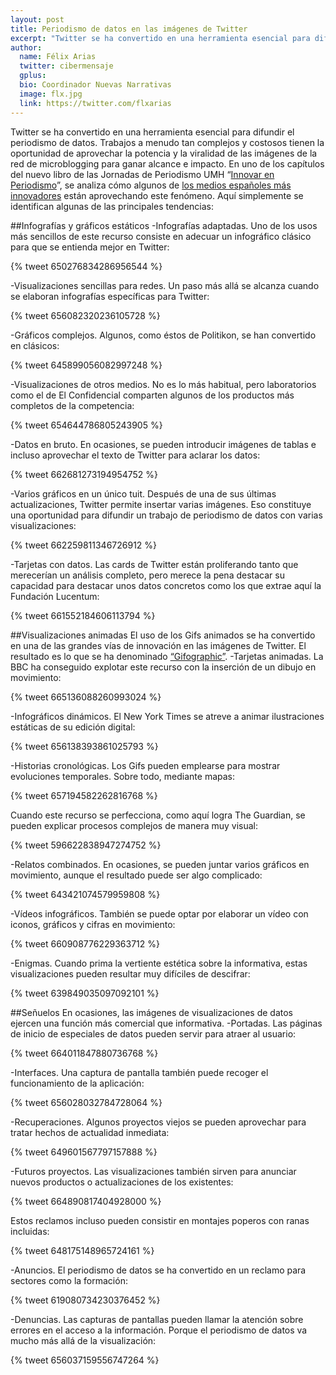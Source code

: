 ```yaml
---
layout: post
title: Periodismo de datos en las imágenes de Twitter
excerpt: "Twitter se ha convertido en una herramienta esencial para difundir el periodismo de datos. Trabajos a menudo tan complejos y costosos tienen la oportunidad de aprovechar la potencia y la viralidad de las imágenes de la red de microblogging para ganar alcance e impacto."
author:
  name: Félix Arias
  twitter: cibermensaje
  gplus:  
  bio: Coordinador Nuevas Narrativas
  image: flx.jpg
  link: https://twitter.com/flxarias
---
```

Twitter se ha convertido en una herramienta esencial para difundir el periodismo de datos. Trabajos a menudo tan complejos y costosos tienen la oportunidad de aprovechar la potencia y la viralidad de las imágenes de la red de microblogging para ganar alcance e impacto.
En uno de los capítulos del nuevo libro de las Jornadas de Periodismo UMH “[Innovar en Periodismo]( http://mip.umh.es/blog/2015/11/23/innovacion-libro-jornadas-periodismo/)”, se analiza cómo algunos de [los medios españoles más innovadores]( http://mip.umh.es/ranking/) están aprovechando este fenómeno. Aquí simplemente se identifican algunas de las principales tendencias:

##Infografías y gráficos estáticos
-Infografías adaptadas. Uno de los usos más sencillos de este recurso consiste en adecuar un infográfico clásico para que se entienda mejor en Twitter:

{% tweet 650276834286956544 %}

-Visualizaciones sencillas para redes. Un paso más allá se alcanza cuando se elaboran infografías específicas para Twitter:

{% tweet 656082320236105728 %}

-Gráficos complejos. Algunos, como éstos de Politikon, se han convertido en clásicos:

{% tweet 645899056082997248 %}

-Visualizaciones de otros medios. No es lo más habitual, pero laboratorios como el de El Confidencial comparten algunos de los productos más completos de la competencia:

{% tweet 654644786805243905 %}

-Datos en bruto. En ocasiones, se pueden introducir imágenes de tablas e incluso aprovechar el texto de Twitter para aclarar los datos:

{% tweet 662681273194954752 %}

-Varios gráficos en un único tuit. Después de una de sus últimas actualizaciones, Twitter permite insertar varias imágenes. Eso constituye una oportunidad para difundir un trabajo de periodismo de datos con varias visualizaciones:

{% tweet 662259811346726912 %}

-Tarjetas con datos. Las cards de Twitter están proliferando tanto que merecerían un análisis completo, pero merece la pena destacar su capacidad para destacar unos datos concretos como los que extrae aquí la Fundación Lucentum:

{% tweet 661552184606113794 %}
 
##Visualizaciones animadas
El uso de los Gifs animados se ha convertido en una de las grandes vías de innovación en las imágenes de Twitter. El resultado es lo que se ha denominado [“Gifographic”](http://www.snapapp.com/blog/gifographics-5-keys-unlocking-more-powerful-infographic).
-Tarjetas animadas. La BBC ha conseguido explotar este recurso con la inserción de un dibujo en movimiento:

{% tweet 665136088260993024 %}

-Infográficos dinámicos. El New York Times se atreve a animar ilustraciones estáticas de su edición digital:

{% tweet 656138393861025793 %}

-Historias cronológicas. Los Gifs pueden emplearse para mostrar evoluciones temporales. Sobre todo, mediante mapas:

{% tweet 657194582262816768 %}

Cuando este recurso se perfecciona, como aquí logra The Guardian, se pueden explicar procesos complejos de manera muy visual:

{% tweet 596622838947274752 %}

-Relatos combinados. En ocasiones, se pueden juntar varios gráficos en movimiento, aunque el resultado puede ser algo complicado:

{% tweet 643421074579959808 %}

-Vídeos infográficos. También se puede optar por elaborar un vídeo con iconos, gráficos y cifras en movimiento:

{% tweet 660908776229363712 %}

-Enigmas. Cuando prima la vertiente estética sobre la informativa, estas visualizaciones pueden resultar muy difíciles de descifrar:

{% tweet 639849035097092101 %}
 
##Señuelos
En ocasiones, las imágenes de visualizaciones de datos ejercen una función más comercial que informativa.
-Portadas. Las páginas de inicio de especiales de datos pueden servir para atraer al usuario:

{% tweet 664011847880736768 %}

-Interfaces. Una captura de pantalla también puede recoger el funcionamiento de la aplicación:

{% tweet 656028032784728064 %}

-Recuperaciones. Algunos proyectos viejos se pueden aprovechar para tratar hechos de actualidad inmediata:

{% tweet 649601567797157888 %}

-Futuros proyectos. Las visualizaciones también sirven para anunciar nuevos productos o actualizaciones de los existentes:

{% tweet 664890817404928000 %}

Estos reclamos incluso pueden consistir en montajes poperos con ranas incluidas:

{% tweet 648175148965724161 %}

-Anuncios. El periodismo de datos se ha convertido en un reclamo para sectores como la formación:

{% tweet 619080734230376452 %}

-Denuncias. Las capturas de pantallas pueden llamar la atención sobre errores en el acceso a la información. Porque el periodismo de datos va mucho más allá de la visualización:

{% tweet 656037159556747264 %}
